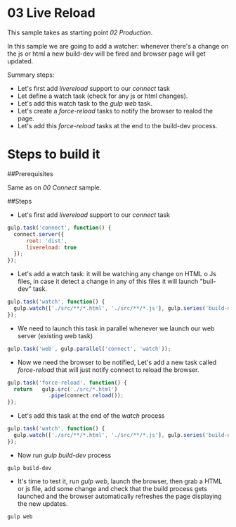 # 03 Live Reload

This sample takes as starting point _02 Production_.

In this sample we are going to add a watcher: whenever there's a change on the
js or html a new build-dev will be fired and browser page will get updated.


Summary steps:

- Let's first add _livereload_ support to our _connect_ task
- Let define a watch task (check for any js or html changes).
- Let's add this watch task to the _gulp web_ task.
- Let's create a _force-reload_ tasks to notify the browser to realod the page.
- Let's add this _force-reload_ tasks at the end to the build-dev process.

# Steps to build it

##Prerequisites

Same as on _00 Connect_ sample.

##Steps

- Let's first add _livereload_ support to our _connect_ task

```javascript
gulp.task('connect', function() {
  connect.server({
      root: 'dist',
      livereload: true
  });
});
```

- Let's add a watch task: it will be watching any change on HTML o Js files, in
case it detect a change in any of this files it will launch "buil-dev" task.

```javascript
gulp.task('watch', function() {
  gulp.watch(['./src/**/*.html', './src/**/*.js'], gulp.series('build-dev'))
});
```

- We need to launch this task in parallel whenever we launch our web server (existing web task)

```javascript
gulp.task('web', gulp.parallel('connect', 'watch'));
```

- Now we need the browser to be notified, Let's add a new task called
_force-reload_ that will just notify connect to reload the browser.

```javascript
gulp.task('force-reload', function() {
  return   gulp.src('./src/*.html')
             .pipe(connect.reload());
});
```

- Let's add this task at the end of the _watch_ process

```javascript
gulp.task('watch', function() {
  gulp.watch(['./src/**/*.html', './src/**/*.js'], gulp.series('build-dev', 'force-reload'))
});
```

- Now run _gulp build-dev_ process
```
gulp build-dev
```

- It's time to test it, run _gulp web_, launch the browser, then grab a HTML
or js file, add some change and check that the build process gets launched
and the browser automatically refreshes the page displaying the new updates.

```
gulp web
```
